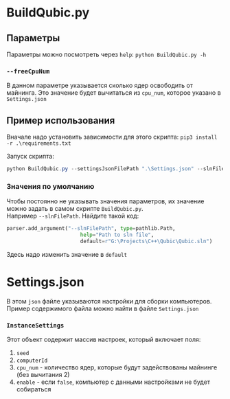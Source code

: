 # BuildQubic.py

## Параметры

Параметры можно посмотреть через `help`: `python BuildQubic.py -h`

### `--freeCpuNum`

В данном параметре указывается сколько ядер освободить от майнинга. Это значение будет вычитаться из `cpu_num`, которое указано в `Settings.json`

## Пример использования

Вначале надо установить зависимости для этого скрипта: `pip3 install -r .\requirements.txt`

Запуск скрипта:
```powershell
python BuildQubic.py --settingsJsonFilePath ".\Settings.json" --slnFilePath "G:\Projects\C++\Qubic\Qubic.sln" --cppFilePath "G:\Projects\C++\Qubic\Qubic\qubic.cpp" --msBuildFilePath "C:\Program Files\Microsoft Visual Studio\2022\Community\Msbuild\Current\Bin\amd64\MSBuild.exe" --freeCpuNum 2
```
### Значения по умолчанию

Чтобы постоянно не указывать значения параметров, их значение можно задать в самом скрипте `BuildQubic.py`.\
Например `--slnFilePath`. Найдите такой код:
```python
parser.add_argument("--slnFilePath", type=pathlib.Path,
                        help="Path to sln file",
                        default=r"G:\Projects\C++\Qubic\Qubic.sln")
```
Здесь надо изменить значение в `default`

# Settings.json

В этом `json` файле указываются настройки для сборки компьютеров. Пример содержимого файла можно найти в файле `Settings.json`

### `InstanceSettings`

Этот объект содержит массив настроек, который включает поля:
1. `seed`
1. `computerId`
1. `cpu_num` - количество ядер, которые будут задействованы майнинге (без вычитания 2)
1. `enable` - если `false`, компьютер с данными настройками не будет собираться